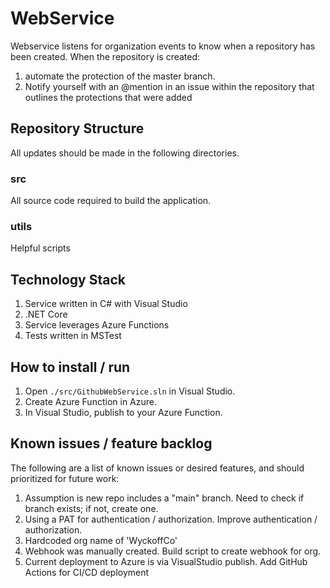 # WebService

Webservice listens for organization events to know when a repository has been created. When the repository is created:

1. automate the protection of the master branch. 
2. Notify yourself with an @mention in an issue within the repository that outlines the protections that were added

## Repository Structure
All updates should be made in the following directories.

### src
All source code required to build the application.

### utils
Helpful scripts


## Technology Stack

1. Service written in C# with Visual Studio
2. .NET Core
3. Service leverages Azure Functions
4. Tests written in MSTest


## How to install / run

1. Open `./src/GithubWebService.sln` in Visual Studio.
2. Create Azure Function in Azure.
3. In Visual Studio, publish to your Azure Function.

## Known issues / feature backlog
The following are a list of known issues or desired features, and should prioritized for future work:

1. Assumption is new repo includes a "main" branch.  Need to check if branch exists; if not, create one.
2. Using a PAT for authentication / authorization.  Improve authentication / authorization.
3. Hardcoded org name of 'WyckoffCo'
4. Webhook was manually created.  Build script to create webhook for org.
5. Current deployment to Azure is via VisualStudio publish.  Add GitHub Actions for CI/CD deployment
